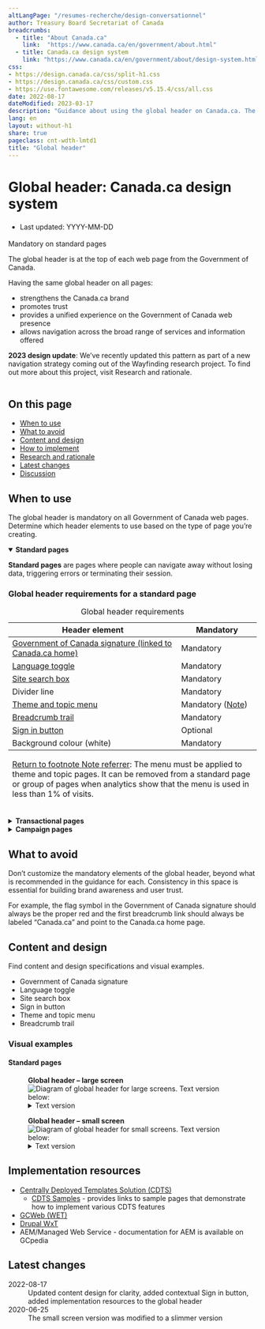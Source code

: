 ```yaml
---
altLangPage: "/resumes-recherche/design-conversationnel"
author: Treasury Board Secretariat of Canada
breadcrumbs:
  - title: "About Canada.ca"
    link:  "https://www.canada.ca/en/government/about.html"
  - title: Canada.ca design system
    link: "https://www.canada.ca/en/government/about/design-system.html"
css:
- https://design.canada.ca/css/split-h1.css
- https://design.canada.ca/css/custom.css
- https://use.fontawesome.com/releases/v5.15.4/css/all.css
date: 2022-08-17
dateModified: 2023-03-17
description: "Guidance about using the global header on Canada.ca. The global header is at the top of each Government of Canada web page."
lang: en
layout: without-h1
share: true
pageclass: cnt-wdth-lmtd1
title: "Global header"
---
```

<h1 property="name" id="wb-cont" dir="ltr"><span class="stacked"><span>Global header</span>: <span>Canada.ca design system</span></span></h1>
<div class="cnt-wdth-lmtd">
  <div class="row">
    <div class="col-md-12 pull-left">
      <ul class="list-inline small mrgn-bttm-sm" style="line-height:1.65em" id="list-inline-desktop-only">
        <li class="mrgn-rght-lg"> Last updated: YYYY-MM-DD</li>
      </ul>
    </div>
  </div>
  <p><span class="label label-danger">Mandatory on standard pages</span></p>
  <p>The global header is at the top of each web page from the Government of Canada.</p>
  <p>Having the same global header on all pages:</p>
  <ul>
    <li>strengthens the Canada.ca brand</li>
    <li>promotes trust</li>
    <li>provides a unified experience on the Government of Canada web presence</li>
    <li>allows navigation across the broad range of services and information offered</li>
  </ul>
  <p><strong>2023 design update</strong>: We’ve recently updated this pattern as part of a new navigation strategy coming out of the Wayfinding research project. To find out more about this project, visit Research and rationale.</p>
  <div class="pattern-demo mrgn-tp-lg">
    <figure class="mrgn-bttm-sm"><img src="https://design.canada.ca/images/sign-in-desktop-en.jpg" class="img-responsive" alt=""></figure>
  </div>
  <section>
    <h2>On this page</h2>
    <ul>
      <li><a href="#when">When to use</a></li>
      <li><a href="#avoid">What to avoid</a></li>
      <li><a href="#content">Content and design</a></li>
      <li><a href="#implementation">How to implement</a></li>
      <li><a href="#research">Research and rationale</a></li>
      <li><a href="#changes">Latest changes</a></li>
      <li><a href="#discussion">Discussion</a></li>
    </ul>
  </section>
  <h2 id="when">When to use</h2>
  <p>The global header is mandatory on all Government of Canada web pages. Determine which header elements to use based on the type of page you’re creating.</p>
  <!--<ul>
  <li><a href="global-header.html#001">Standard pages</a></li>
  <li><a href="global-header.html#002">Transactional pages</a></li>
  <li><a href="global-header.html#003">Campaign pages</a></li>
</ul>--> 
</div>
<div class="row">
  <div class="col-md-8">
    <div class="wb-tabs mrgn-tp-lg">
      <div class="tabpanels">
        <details id="001" open="open">
          <summary><strong>Standard pages</strong></summary>
          <p class="mrgn-tp-lg"><strong>Standard pages</strong> are pages where people can navigate away without losing data, triggering errors or terminating their session.</p>
          <h3>Global header requirements for a standard page</h3>
          <div class="panel panel-default mrgn-tp-md">
            <table class="table table-striped table-condensed" id="mandatory-01" aria-live="polite">
              <caption class="wb-inv">
              Global header requirements
              </caption>
              <thead>
                <tr>
                  <th class="col-md-8">Header element</th>
                  <th class="col-md-4">Mandatory</th>
                </tr>
              </thead>
              <tbody>
                <tr>
                  <td><a href="signature.html">Government of Canada signature (linked to Canada.ca home)</a></td>
                  <td><span class="far fa-check-circle text-success"></span><span class="wb-inv"> Mandatory</span></td>
                </tr>
                <tr>
                  <td><a href="https://design.canada.ca/common-design-patterns/language-toggle.html">Language toggle</a></td>
                  <td><span class="far fa-check-circle text-success"></span><span class="wb-inv"> Mandatory</span></td>
                </tr>
                <tr>
                  <td><a href="https://design.canada.ca/common-design-patterns/search-box.html">Site search box</a></td>
                  <td><span class="far fa-check-circle text-success"></span><span class="wb-inv"> Mandatory</span></td>
                </tr>
                <tr>
                  <td>Divider line</td>
                  <td><span class="far fa-check-circle text-success"></span><span class="wb-inv"> Mandatory</span></td>
                </tr>
                <tr>
                  <td><a href="https://design.canada.ca/common-design-patterns/site-menu.html">Theme and topic menu</a></td>
                  <td><span class="far fa-check-circle text-success"></span><span class="wb-inv"> Mandatory</span> <span class="small">(<a href="#smenu-note" id="smenu">Note</a>)</span></td>
                </tr>
                <tr>
                  <td><a href="https://design.canada.ca/common-design-patterns/breadcrumb-trail.html">Breadcrumb trail</a></td>
                  <td><span class="far fa-check-circle text-success"></span><span class="wb-inv"> Mandatory</span></td>
                </tr>
                <tr>
                  <td><a href="https://design.canada.ca/common-design-patterns/sign-in.html">Sign in button</a></td>
                  <td>Optional</td>
                </tr>
                <tr>
                  <td>Background colour (white)</td>
                  <td><span class="far fa-check-circle text-success"></span><span class="wb-inv"> Mandatory</span></td>
                </tr>
              </tbody>
              <tfoot>
                <tr>
                  <td colspan="2"><div class="fn-rtn small mrgn-tp-md" id="smenu-note">
                      <p><a href="#smenu-note"><span class="wb-inv">Return to footnote </span>Note<span class="wb-inv"> referrer</span></a>: The menu must be applied to theme and topic pages. It can be removed from a standard page or group of pages when analytics show that the menu is used in less than 1% of visits.</p>
                    </div></td>
                </tr>
              </tfoot>
            </table>
          </div>
        </details>
        <details id="002">
          <summary><strong>Transactional pages</strong></summary>
          <p class="mrgn-tp-lg"><strong>Transactional web pages</strong> are pages with an interaction task where people might lose data, trigger errors, or terminate their session if they navigate away from the page.</p>
          <h3>Global header requirements for transactional pages</h3>
          <div class="panel panel-default mrgn-tp-md">
            <table class="table table-striped table-condensed" id="mandatory-02" aria-live="polite">
              <caption class="wb-inv">
              Global header requirements
              </caption>
              <thead>
                <tr>
                  <th class="col-md-8">Header element</th>
                  <th class="col-md-4">Mandatory</th>
                </tr>
              </thead>
              <tbody>
                <tr>
                  <td><a href="signature.html">Government of Canada signature (linked to Canada.ca home)</a></td>
                  <td><span class="far fa-check-circle text-success"></span><span class="wb-inv"> Mandatory</span> <span class="small">(Link to Canada.ca home page is optional)</span></td>
                </tr>
                <tr>
                  <td><a href="https://design.canada.ca/common-design-patterns/language-toggle.html">Language toggle</a></td>
                  <td><span class="far fa-check-circle text-success"></span><span class="wb-inv"> Mandatory</span> <span class="small">(<a href="#lt-note" id="lt">Note</a>)</span></td>
                </tr>
                <tr>
                  <td><a href="https://design.canada.ca/common-design-patterns/search-box.html">Site search box</a></td>
                  <td>Optional</td>
                </tr>
                <tr>
                  <td><a href="https://design.canada.ca/common-design-patterns/sign-in.html">Sign in button</a></td>
                  <td>Optional</td>
                </tr>
                <tr>
                  <td>Divider line</td>
                  <td><span class="far fa-check-circle text-success"></span><span class="wb-inv"> Mandatory</span></td>
                </tr>
                <tr>
                  <td><a href="https://design.canada.ca/common-design-patterns/site-menu.html">Theme and topic menu</a></td>
                  <td>Optional</td>
                </tr>
                <tr>
                  <td><a href="https://design.canada.ca/common-design-patterns/breadcrumb-trail.html">Breadcrumb trail</a></td>
                  <td>Optional</td>
                </tr>
                <tr>
                  <td>Background colour (white)</td>
                  <td><span class="far fa-check-circle text-success"></span><span class="wb-inv"> Mandatory</span></td>
                </tr>
              </tbody>
              <tfoot>
                <tr>
                  <td colspan="2"><div class="fn-rtn small mrgn-tp-md" id="lt-note">
                      <p><a href="#lt"><span class="wb-inv">Return to footnote </span>Note<span class="wb-inv"> referrer</span></a>: New transactional pages for web applications must allow people to toggle between official languages. Legacy web applications that don’t support toggling should be updated or replaced. Until then, you can omit the language toggle if its use results in a loss of data.</p>
                    </div></td>
                </tr>
              </tfoot>
            </table>
          </div>
        </details>
        <details id="003">
          <summary><strong>Campaign pages</strong></summary>
          <p class="mrgn-tp-lg"><strong>Campaign pages</strong> are landing pages for external marketing or advertising campaigns. The flexibility in layout allows institutions to match elements of their external campaign with the landing page.</p>
          <h3>Global header requirements for a campaign page</h3>
          <div class="panel panel-default mrgn-tp-md">
            <table class="table table-striped table-condensed" id="mandatory-03" aria-live="polite">
              <caption class="wb-inv">
              Global header requirements
              </caption>
              <thead>
                <tr>
                  <th class="col-md-8">Header element</th>
                  <th class="col-md-4">Mandatory</th>
                </tr>
              </thead>
              <tbody>
                <tr>
                  <td><a href="signature.html">Government of Canada signature (linked to Canada.ca home)</a></td>
                  <td><span class="far fa-check-circle text-success"></span><span class="wb-inv"> Mandatory</span></td>
                </tr>
                <tr>
                  <td><a href="https://design.canada.ca/common-design-patterns/language-toggle.html">Language toggle</a></td>
                  <td><span class="far fa-check-circle text-success"></span><span class="wb-inv"> Mandatory</span></td>
                </tr>
                <tr>
                  <td><a href="https://design.canada.ca/common-design-patterns/search-box.html">Site search box</a></td>
                  <td><span class="far fa-check-circle text-success"></span><span class="wb-inv"> Mandatory</span></td>
                </tr>
                <tr>
                  <td><a href="https://design.canada.ca/common-design-patterns/sign-in.html">Sign in button</a></td>
                  <td>Optional</td>
                </tr>
                <tr>
                  <td>Divider line</td>
                  <td><span class="far fa-check-circle text-success"></span><span class="wb-inv"> Mandatory</span></td>
                </tr>
                <tr>
                  <td><a href="https://design.canada.ca/common-design-patterns/site-menu.html">Theme and topic menu</a></td>
                  <td>Optional</td>
                </tr>
                <tr>
                  <td><a href="https://design.canada.ca/common-design-patterns/breadcrumb-trail.html">Breadcrumb trail</a></td>
                  <td><span class="far fa-check-circle text-success"></span><span class="wb-inv"> Mandatory</span></td>
                </tr>
                <tr>
                  <td>Background colour (white)</td>
                  <td><span class="far fa-check-circle text-success"></span><span class="wb-inv"> Mandatory</span></td>
                </tr>
              </tbody>
            </table>
          </div>
        </details>
      </div>
    </div>
  </div>
</div>
<div class="cnt-wdth-lmtd">
  <h2 id="avoid">What to avoid</h2>
  <p>Don’t customize the mandatory elements of the global header, beyond what is recommended in the guidance for each. Consistency in this space is essential for building brand awareness and user trust.</p>
  <p>For example, the flag symbol in the Government of Canada signature should always be the proper red and the first breadcrumb link should always be labeled “Canada.ca” and point to the Canada.ca home page.</p>
  <h2 id="content">Content and design</h2>
  <p>Find content and design specifications and visual examples.</p>
  <ul>
    <li>Government of Canada signature</li>
    <li>Language toggle</li>
    <li>Site search box</li>
    <li>Sign in button</li>
    <li>Theme and topic menu</li>
    <li>Breadcrumb trail</li>
  </ul>
  <h3>Visual examples</h3>
  <h4>Standard pages</h4>
  <div class="pattern-demo mrgn-tp-lg">
    <figure class="mrgn-bttm-lg">
      <figcaption><b>Global header – large screen</b></figcaption>
      <img src="https://design.canada.ca/images/sign-in-desktop-en.jpg" class="img-responsive" alt="Diagram of global header for large screens. Text version below:">
      <details>
        <summary class="wb-toggle" data-toggle="{&quot;print&quot;:&quot;on&quot;}">Text version</summary>
        <p>The global header has the Government of Canada signature in the top left. Under the signature is the theme and topic menu, and under the menu is the breadcrumb trail. The language toggle link is at the rop right. Under the language toggle is the site search box. </p>
      </details>
    </figure>
  </div>
  <div class="pattern-demo mrgn-tp-lg">
    <figure class="mrgn-bttm-lg">
      <figcaption><b>Global header – small screen</b></figcaption>
      <img src="https://design.canada.ca/images/sign-in-mobile-en.jpg" class="img-responsive" alt="Diagram of global header for small screens. Text version below:">
      <details>
        <summary class="wb-toggle" data-toggle="{&quot;print&quot;:&quot;on&quot;}">Text version</summary>
        <p>The global header has the Government of Canada signature in the top left.  The language toggle link is at the rop right. Under the signature and the language toggle is the site search box. Under the search box is the theme and topic menu. Under the theme and topic menu is the breadcrumb trail.</p>
      </details>
    </figure>
  </div>
  <h2 id="implementation">Implementation resources</h2>
  <ul>
    <li><a href="https://cenw-wscoe.github.io/sgdc-cdts/docs/index-en.html">Centrally Deployed Templates Solution (CDTS)</a>
      <ul>
        <li><a href="https://cdts.service.canada.ca/app/cls/WET/gcweb/v4_0_47/cdts/samples/">CDTS Samples</a> - provides links to sample pages that demonstrate how to implement various CDTS features </li>
      </ul>
    </li>
    <li><a href="https://wet-boew.github.io/GCWeb/docs/implementing-en.html">GCWeb (WET)</a></li>
    <li><a href="https://drupalwxt.github.io/en/docs/environment/">Drupal WxT</a></li>
    <li>AEM/Managed Web Service - documentation for AEM is available on GCpedia</li>
  </ul>
  <h2 id="changes">Latest changes</h2>
  <dl class="dl-horizontal">
    <dt>
      <time datetime="2022-08-17" class="link-muted">2022-08-17</time>
    </dt>
    <dd>Updated content design for clarity, added contextual Sign in button, added implementation resources to the global header </dd>
    <dt>
      <time datetime="2020-06-25" class="link-muted">2020-06-25</time>
    </dt>
    <dd>The small screen version was modified to a slimmer version</dd>
  </dl>
</div>
